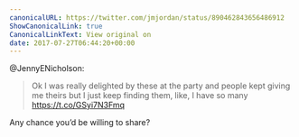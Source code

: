 ```yaml
---
canonicalURL: https://twitter.com/jmjordan/status/890462843656486912
ShowCanonicalLink: true
CanonicalLinkText: View original on
date: 2017-07-27T06:44:20+00:00
---
```

@JennyENicholson:

> Ok I was really delighted by these at the party and people kept giving me theirs but I just keep finding them, like, I have so many https://t.co/GSyi7N3Fmq

Any chance you’d be willing to share?